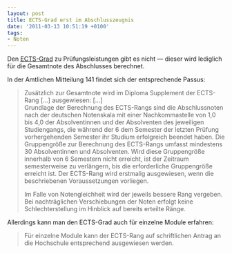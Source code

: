 ```yaml
---
layout: post
title: ECTS-Grad erst im Abschlusszeugnis
date: '2011-03-13 10:51:19 +0100'
tags:
- Noten
---
```

<p>Den <a title="European Credit Transfer System" href="http://de.wikipedia.org/wiki/European_Credit_Transfer_System"><abbr title="European Credit Transfer System">ECTS</abbr>-Grad</a> zu Prüfungsleistungen gibt es nicht — dieser wird lediglich für die Gesamtnote des Abschlusses berechnet.</p>
<p>In der Amtlichen Mitteilung 141 findet sich der entsprechende Passus:</p>
<blockquote><p>Zusätzlich zur Gesamtnote wird im Diploma Supplement der ECTS-Rang [...] ausgewiesen: [...]<br />
Grundlage der Berechnung des ECTS-Rangs sind die Abschlussnoten nach der deutschen Notenskala mit einer Nachkommastelle von 1,0 bis 4,0 der Absolventinnen und der Absolventen des jeweiligen Studiengangs, die während der 6 dem Semester der letzten Prüfung vorhergehenden Semester ihr Studium erfolgreich beendet haben. Die Gruppengröße zur Berechnung des ECTS-Rangs umfasst mindestens 30 Absolventinnen und Absolventen. Wird diese Gruppengröße innerhalb von 6 Semestern nicht erreicht, ist der Zeitraum semesterweise zu verlängern, bis die erforderliche Gruppengröße erreicht ist. Der ECTS-Rang wird erstmalig ausgewiesen, wenn die beschriebenen Voraussetzungen vorliegen.</p>
<p>Im Falle von Notengleichheit wird der jeweils bessere Rang vergeben. Bei nachträglichen Verschiebungen der Noten erfolgt keine Schlechterstellung im Hinblick auf bereits erteilte Ränge.</p></blockquote>
<p>Allerdings kann man den ECTS-Grad auch für einzelne Module erfahren:</p>
<blockquote><p>Für einzelne Module kann der ECTS-Rang auf schriftlichen Antrag an die Hochschule entsprechend ausgewiesen werden.</p></blockquote>
